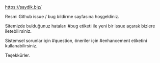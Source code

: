 https://saydik.biz/

Resmi Github issue / bug bildirme sayfasına hoşgeldiniz.

Sitemizde bulduğunuz hataları #bug etiketi ile yeni bir issue açarak bizlere iletebilirsiniz.

Sistemsel sorunlar için #question, öneriler için #enhancement etiketini kullanabilirsiniz.

Teşekkürler.
